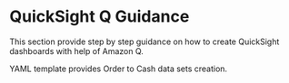 # QuickSight Q Guidance

This section provide step by step guidance on how to create QuickSight dashboards with help of Amazon Q.

YAML template provides Order to Cash data sets creation.
